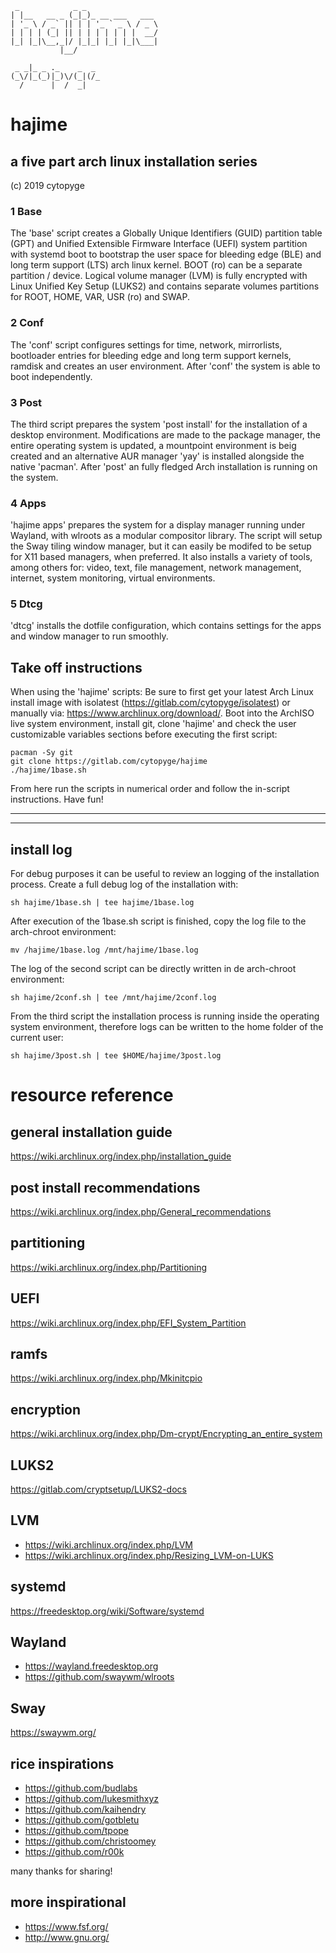 ```
 _            _ _
| |__   __ _ (_|_)_ __ ___   ___
| '_ \ / _` || | | '_ ` _ \ / _ \
| | | | (_| || | | | | | | |  __/
|_| |_|\__,_|/ |_|_| |_| |_|\___|
           |__/

 _ _|_ _ ._    _  _
(_\/|_(_)|_)\/(_|(/_
  /      |  /  _|

```
# hajime
## a five part arch linux installation series
(c) 2019 cytopyge

### 1  Base
The 'base' script creates a Globally Unique Identifiers (GUID) partition table (GPT) and Unified Extensible Firmware Interface (UEFI) system partition with systemd boot to bootstrap the user space for bleeding edge (BLE) and long term support (LTS) arch linux kernel. BOOT (ro) can be a separate partition / device. Logical volume manager (LVM) is fully encrypted with Linux Unified Key Setup (LUKS2) and contains separate volumes partitions for ROOT, HOME, VAR, USR (ro) and SWAP.

### 2  Conf
The 'conf' script configures settings for time, network, mirrorlists, bootloader entries for bleeding edge and long term support kernels, ramdisk and creates an user environment. After 'conf' the system is able to boot independently.

### 3  Post
The third script prepares the system 'post install' for the installation of a desktop environment. Modifications are made to the package manager, the entire operating system is updated, a mountpoint environment is beig created and an alternative AUR manager 'yay' is installed alongside the native 'pacman'. After 'post' an fully fledged Arch installation is running on the system.

### 4  Apps
'hajime apps' prepares the system for a display manager running under Wayland, with wlroots as a modular compositor library. The script will setup the Sway tiling window manager, but it can easily be modifed to be setup for X11 based managers, when preferred. It also installs a variety of tools, among others for: video, text, file management, network management, internet, system monitoring, virtual environments.

### 5  Dtcg
'dtcg' installs the dotfile configuration, which contains settings for the apps and window manager to run smoothly.


## Take off instructions
When using the 'hajime' scripts:
Be sure to first get your latest Arch Linux install image with isolatest (https://gitlab.com/cytopyge/isolatest) or manually via: https://www.archlinux.org/download/.
Boot into the ArchISO live system environment, install git, clone 'hajime' and check the user customizable variables sections before executing the first script:

```
pacman -Sy git
git clone https://gitlab.com/cytopyge/hajime
./hajime/1base.sh
```

From here run the scripts in numerical order and follow the in-script instructions. Have fun!

---
---

## install log
For debug purposes it can be useful to review an logging of the installation process.
Create a full debug log of the installation with:

```
sh hajime/1base.sh | tee hajime/1base.log
```

After execution of the 1base.sh script is finished, copy the log file to the arch-chroot environment:

```
mv /hajime/1base.log /mnt/hajime/1base.log
```

The log of the second script can be directly written in de arch-chroot environment:

```
sh hajime/2conf.sh | tee /mnt/hajime/2conf.log
```

From the third script the installation process is running inside the operating system environment,
therefore logs can be written to the home folder of the current user:

```
sh hajime/3post.sh | tee $HOME/hajime/3post.log
```

# resource reference

## general installation guide
https://wiki.archlinux.org/index.php/installation_guide

## post install recommendations
https://wiki.archlinux.org/index.php/General_recommendations

## partitioning
https://wiki.archlinux.org/index.php/Partitioning

## UEFI
https://wiki.archlinux.org/index.php/EFI_System_Partition

## ramfs
https://wiki.archlinux.org/index.php/Mkinitcpio

## encryption
https://wiki.archlinux.org/index.php/Dm-crypt/Encrypting_an_entire_system

## LUKS2
https://gitlab.com/cryptsetup/LUKS2-docs

## LVM
* https://wiki.archlinux.org/index.php/LVM
* https://wiki.archlinux.org/index.php/Resizing_LVM-on-LUKS

## systemd
https://freedesktop.org/wiki/Software/systemd

## Wayland
* https://wayland.freedesktop.org
* https://github.com/swaywm/wlroots

## Sway
https://swaywm.org/

## rice inspirations
* https://github.com/budlabs
* https://github.com/lukesmithxyz
* https://github.com/kaihendry
* https://github.com/gotbletu
* https://github.com/tpope
* https://github.com/christoomey
* https://github.com/r00k

many thanks for sharing!

## more inspirational
* https://www.fsf.org/
* http://www.gnu.org/
